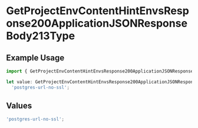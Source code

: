# GetProjectEnvContentHintEnvsResponse200ApplicationJSONResponseBody213Type

## Example Usage

```typescript
import { GetProjectEnvContentHintEnvsResponse200ApplicationJSONResponseBody213Type } from '@vercel/client/models/operations';

let value: GetProjectEnvContentHintEnvsResponse200ApplicationJSONResponseBody213Type =
  'postgres-url-no-ssl';
```

## Values

```typescript
'postgres-url-no-ssl';
```
